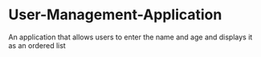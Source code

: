 # User-Management-Application
An application that allows users to enter the name and age and displays it as an ordered list 
